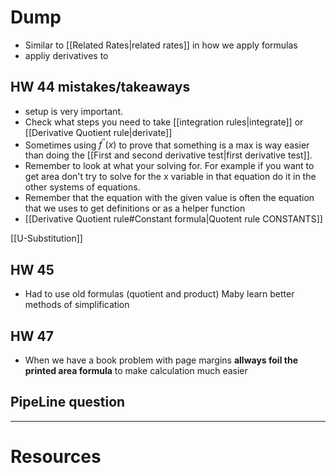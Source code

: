 
# Dump
- Similar to [[Related Rates|related rates]] in how we apply formulas
- appliy derivatives to

## HW 44 mistakes/takeaways 
- setup is very important.
- Check what steps you need to take [[integration rules|integrate]] or [[Derivative Quotient rule|derivate]] 
- Sometimes using $f^{''}(x)$ to prove that something is a max is way easier than doing the [[First and second derivative test|first derivative test]]. 
- Remember to look at what your solving for. For example if you want to get area don't try to solve for the x variable in that equation do it in the other systems of equations.
- Remember that the equation with the given value is often the equation that we uses to get definitions or as a helper function
- [[Derivative Quotient rule#Constant formula|Quotent rule CONSTANTS]]

[[U-Substitution]]



## HW 45
- Had to use old formulas (quotient and product) Maby learn better methods of simplification 

## HW 47
- When we have a book problem with page margins **allways foil the printed area formula** to make calculation much easier


## PipeLine question

---
# Resources 